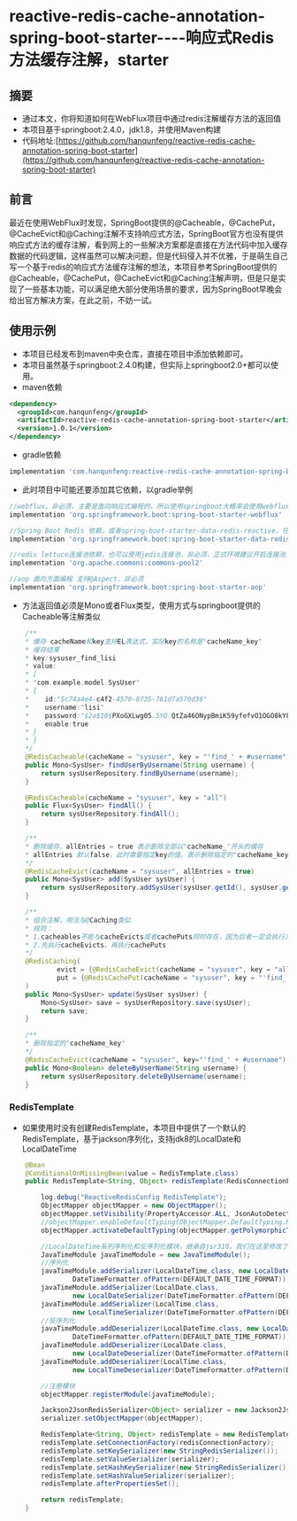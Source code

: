 # reactive-redis-cache-annotation-spring-boot-starter----响应式Redis方法缓存注解，starter
## 摘要
* 通过本文，你将知道如何在WebFlux项目中通过redis注解缓存方法的返回值
* 本项目基于springboot:2.4.0，jdk1.8，并使用Maven构建
* 代码地址:[https://github.com/hanqunfeng/reactive-redis-cache-annotation-spring-boot-starter](https://github.com/hanqunfeng/reactive-redis-cache-annotation-spring-boot-starter)

<!--more-->
## 前言
最近在使用WebFlux时发现，SpringBoot提供的@Cacheable，@CachePut，@CacheEvict和@Caching注解不支持响应式方法，SpringBoot官方也没有提供响应式方法的缓存注解，看到网上的一些解决方案都是直接在方法代码中加入缓存数据的代码逻辑，这样虽然可以解决问题，但是代码侵入并不优雅，于是萌生自己写一个基于redis的响应式方法缓存注解的想法，本项目参考SpringBoot提供的@Cacheable，@CachePut，@CacheEvict和@Caching注解声明，但是只是实现了一些基本功能，可以满足绝大部分使用场景的要求，因为SpringBoot早晚会给出官方解决方案，在此之前，不妨一试。

## 使用示例
* 本项目已经发布到maven中央仓库，直接在项目中添加依赖即可。
* 本项目虽然基于springboot:2.4.0构建，但实际上springboot2.0+都可以使用。
* maven依赖
```xml
<dependency>
  <groupId>com.hanqunfeng</groupId>
  <artifactId>reactive-redis-cache-annotation-spring-boot-starter</artifactId>
  <version>1.0.1</version>
</dependency>
```

* gradle依赖
```groovy
implementation 'com.hanqunfeng:reactive-redis-cache-annotation-spring-boot-starter:1.0.1'
```

* 此时项目中可能还要添加其它依赖，以gradle举例
```groovy
//webflux，非必须，主要是面向响应式编程的，所以使用springboot大概率会使用webflux
implementation 'org.springframework.boot:spring-boot-starter-webflux'

//Spring Boot Redis 依赖，或者spring-boot-starter-data-redis-reactive，任选其一即可，注意要在配置文件中加入redis的配置
implementation 'org.springframework.boot:spring-boot-starter-data-redis'

//redis lettuce连接池依赖，也可以使用jedis连接池，非必须，正式环境建议开启连接池
implementation 'org.apache.commons:commons-pool2'

//aop 面向方面编程 支持@Aspect，非必须
implementation 'org.springframework.boot:spring-boot-starter-aop'
```

* 方法返回值必须是Mono或者Flux类型，使用方式与springboot提供的Cacheable等注解类似
```java
    /**
    * 缓存 cacheName和key支持EL表达式，实际key的名称是"cacheName_key"
    * 缓存结果
    * key:sysuser_find_lisi
    * value:
    * [
    * "com.example.model.SysUser"
    * {
    *    id:"5c74a4e4-c4f2-4570-8735-761d7a570d36"
    *    username:"lisi"
    *    password:"$2a$10$PXoGXLwg05.5YO.QtZa46ONypBmiK59yfefvO1OGO8kYFwzOB.Os6"
    *    enable:true
    * }
    * ]
    */
    @RedisCacheable(cacheName = "sysuser", key = "'find_' + #username")
    public Mono<SysUser> findUserByUsername(String username) {
        return sysUserRepository.findByUsername(username);
    }

    @RedisCacheable(cacheName = "sysuser", key = "all")
    public Flux<SysUser> findAll() {
        return sysUserRepository.findAll();
    }

    /**
    * 删除缓存，allEntries = true 表示删除全部以"cacheName_"开头的缓存
    * allEntries 默认false，此时需要指定key的值，表示删除指定的"cacheName_key"
    */
    @RedisCacheEvict(cacheName = "sysuser", allEntries = true)
    public Mono<SysUser> add(SysUser sysUser) {
        return sysUserRepository.addSysUser(sysUser.getId(), sysUser.getUsername(), sysUser.getPassword(), sysUser.getEnable()).flatMap(data -> sysUserRepository.findById(sysUser.getId()));
    }

    /**
    * 组合注解，用法与@Caching类似
    * 规则：
    * 1.cacheables不能与cacheEvicts或者cachePuts同时存在，因为后者一定会执行方法主体，达不到调用缓存的目的，所以当cacheables存在时，后者即便指定也不执行
    * 2.先执行cacheEvicts，再执行cachePuts
    */
    @RedisCaching(
            evict = {@RedisCacheEvict(cacheName = "sysuser", key = "all")},
            put = {@RedisCachePut(cacheName = "sysuser", key = "'find_' + #sysUser.username")}
    )
    public Mono<SysUser> update(SysUser sysUser) {
        Mono<SysUser> save = sysUserRepository.save(sysUser);
        return save;
    }

    /**
    * 删除指定的"cacheName_key"
    */
    @RedisCacheEvict(cacheName = "sysuser", key="'find_' + #username")
    public Mono<Boolean> deleteByUserName(String username) {
        return sysUserRepository.deleteByUsername(username);
    }

```

### RedisTemplate
* 如果使用时没有创建RedisTemplate，本项目中提供了一个默认的RedisTemplate，基于jackson序列化，支持jdk8的LocalDate和LocalDateTime
```java
    @Bean
    @ConditionalOnMissingBean(value = RedisTemplate.class)
    public RedisTemplate<String, Object> redisTemplate(RedisConnectionFactory redisConnectionFactory) {

        log.debug("ReactiveRedisConfig RedisTemplate");
        ObjectMapper objectMapper = new ObjectMapper();
        objectMapper.setVisibility(PropertyAccessor.ALL, JsonAutoDetect.Visibility.ANY);
        //objectMapper.enableDefaultTyping(ObjectMapper.DefaultTyping.NON_FINAL);
        objectMapper.activateDefaultTyping(objectMapper.getPolymorphicTypeValidator(), ObjectMapper.DefaultTyping.NON_FINAL, JsonTypeInfo.As.WRAPPER_ARRAY);

        //LocalDateTime系列序列化和反序列化模块，继承自jsr310，我们在这里修改了日期格式
        JavaTimeModule javaTimeModule = new JavaTimeModule();
        //序列化
        javaTimeModule.addSerializer(LocalDateTime.class, new LocalDateTimeSerializer(
                DateTimeFormatter.ofPattern(DEFAULT_DATE_TIME_FORMAT)));
        javaTimeModule.addSerializer(LocalDate.class,
                new LocalDateSerializer(DateTimeFormatter.ofPattern(DEFAULT_DATE_FORMAT)));
        javaTimeModule.addSerializer(LocalTime.class,
                new LocalTimeSerializer(DateTimeFormatter.ofPattern(DEFAULT_TIME_FORMAT)));
        //反序列化
        javaTimeModule.addDeserializer(LocalDateTime.class, new LocalDateTimeDeserializer(
                DateTimeFormatter.ofPattern(DEFAULT_DATE_TIME_FORMAT)));
        javaTimeModule.addDeserializer(LocalDate.class,
                new LocalDateDeserializer(DateTimeFormatter.ofPattern(DEFAULT_DATE_FORMAT)));
        javaTimeModule.addDeserializer(LocalTime.class,
                new LocalTimeDeserializer(DateTimeFormatter.ofPattern(DEFAULT_TIME_FORMAT)));

        //注册模块
        objectMapper.registerModule(javaTimeModule);

        Jackson2JsonRedisSerializer<Object> serializer = new Jackson2JsonRedisSerializer<>(Object.class);
        serializer.setObjectMapper(objectMapper);

        RedisTemplate<String, Object> redisTemplate = new RedisTemplate<>();
        redisTemplate.setConnectionFactory(redisConnectionFactory);
        redisTemplate.setKeySerializer(new StringRedisSerializer());
        redisTemplate.setValueSerializer(serializer);
        redisTemplate.setHashKeySerializer(new StringRedisSerializer());
        redisTemplate.setHashValueSerializer(serializer);
        redisTemplate.afterPropertiesSet();

        return redisTemplate;
    }

```



